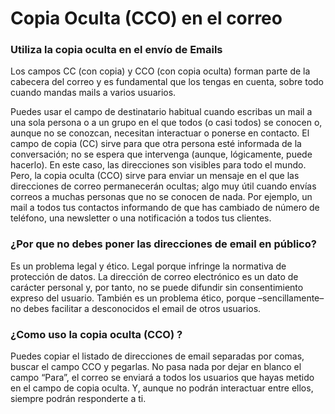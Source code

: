 # Copia Oculta (CCO) en el correo

### Utiliza la copia oculta en el envío de Emails

Los campos CC (con copia) y CCO (con copia oculta) forman parte de la cabecera del correo y es fundamental que los tengas en cuenta, sobre todo cuando mandas mails a varios usuarios.

Puedes usar el campo de destinatario habitual cuando escribas un mail a una sola persona o a un grupo en el que todos (o casi todos) se conocen o, aunque no se conozcan, necesitan interactuar o ponerse en contacto. El campo de copia (CC) sirve para que otra persona esté informada de la conversación; no se espera que intervenga (aunque, lógicamente, puede hacerlo). En este caso, las direcciones son visibles para todo el mundo. Pero, la copia oculta (CCO) sirve para enviar un mensaje en el que las direcciones de correo permanecerán ocultas; algo muy útil cuando envías correos a muchas personas que no se conocen de nada. Por ejemplo, un mail a todos tus contactos informando de que has cambiado de número de teléfono, una newsletter o una notificación a todos tus clientes.

### ¿Por que no debes poner las direcciones de email en público?

Es un problema legal y ético. Legal porque infringe la normativa de protección de datos. La dirección de correo electrónico es un dato de carácter personal y, por tanto, no se puede difundir sin consentimiento expreso del usuario. También es un problema ético, porque –sencillamente– no debes facilitar a desconocidos el email de otros usuarios.

### ¿Como uso la copia oculta (CCO) ?

Puedes copiar el listado de direcciones de email separadas por comas, buscar el campo CCO y pegarlas. No pasa nada por dejar en blanco el campo “Para”, el correo se enviará a todos los usuarios que hayas metido en el campo de copia oculta. Y, aunque no podrán interactuar entre ellos, siempre podrán responderte a ti.
